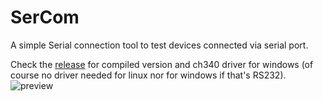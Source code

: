# SerCom
A simple Serial connection tool to test devices connected via serial port.

Check the [release](https://github.com/csabalenart/SerCom/releases/tag/1.0.0) for compiled version and ch340 driver for windows (of course no driver needed for linux nor for windows if that's RS232).
![preview](https://user-images.githubusercontent.com/46690477/145173016-25f12e7b-bbd9-4e68-8e9e-9990265e8719.jpg)
